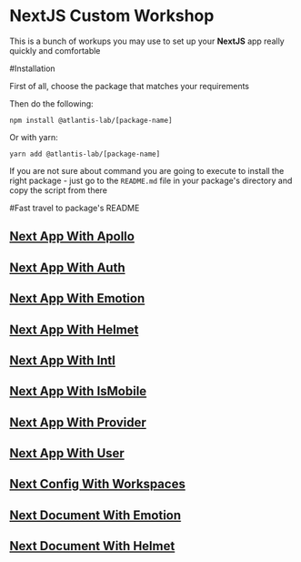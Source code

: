 # NextJS Custom Workshop

This is a bunch of workups you may use to set up your __NextJS__ app really quickly and comfortable

#Installation

First of all, choose the package that matches your requirements

Then do the following:

`npm install @atlantis-lab/[package-name]`

Or with yarn:

`yarn add @atlantis-lab/[package-name]`

If you are not sure about command you are going to execute to install the right package - just go to the `README.md` file in your package's directory and copy the script from there

#Fast travel to package's README

## [Next App With Apollo](packages/next-app-with-apollo/README.md)

## [Next App With Auth](packages/next-app-with-auth/README.md)

## [Next App With Emotion](packages/next-app-with-emotion/README.md)

## [Next App With Helmet](packages/next-app-with-helmet/README.md)

## [Next App With Intl](packages/next-app-with-intl/README.md)

## [Next App With IsMobile](packages/next-app-with-ismobile/README.md)

## [Next App With Provider](packages/next-app-with-provider/README.md)

## [Next App With User](packages/next-app-with-user/README.md)

## [Next Config With Workspaces](packages/next-config-with-workspaces/README.md)

## [Next Document With Emotion](packages/next-document-with-emotion/README.md)

## [Next Document With Helmet](packages/next-document-with-helmet/README.md)
